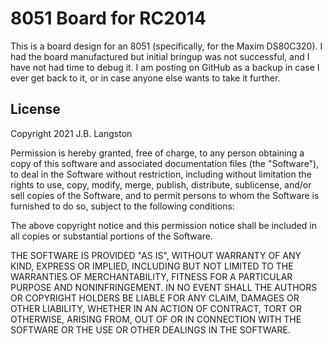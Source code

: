 # 8051 Board for RC2014

This is a board design for an 8051 (specifically, for the Maxim DS80C320). I had the board manufactured but initial bringup was not successful, and I have not had time to debug it.  I am posting on GitHub as a backup in case I ever get back to it, or in case anyone else wants to take it further.

## License

Copyright 2021 J.B. Langston

Permission is hereby granted, free of charge, to any person obtaining a copy of this software and associated documentation files (the "Software"), to deal in the Software without restriction, including without limitation the rights to use, copy, modify, merge, publish, distribute, sublicense, and/or sell copies of the Software, and to permit persons to whom the Software is furnished to do so, subject to the following conditions:

The above copyright notice and this permission notice shall be included in all copies or substantial portions of the Software.

THE SOFTWARE IS PROVIDED "AS IS", WITHOUT WARRANTY OF ANY KIND, EXPRESS OR IMPLIED, INCLUDING BUT NOT LIMITED TO THE WARRANTIES OF MERCHANTABILITY, FITNESS FOR A PARTICULAR PURPOSE AND NONINFRINGEMENT. IN NO EVENT SHALL THE AUTHORS OR COPYRIGHT HOLDERS BE LIABLE FOR ANY CLAIM, DAMAGES OR OTHER LIABILITY, WHETHER IN AN ACTION OF CONTRACT, TORT OR OTHERWISE, ARISING FROM, OUT OF OR IN CONNECTION WITH THE SOFTWARE OR THE USE OR OTHER DEALINGS IN THE SOFTWARE.